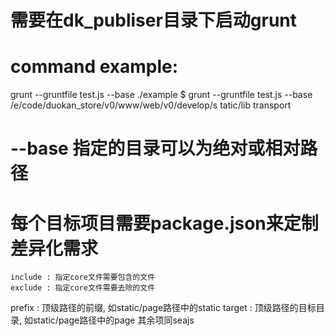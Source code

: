 # 需要在dk_publiser目录下启动grunt

# command example:
  grunt --gruntfile test.js --base ./example
  $ grunt --gruntfile test.js --base /e/code/duokan_store/v0/www/web/v0/develop/s
tatic/lib transport

# --base 指定的目录可以为绝对或相对路径

# 每个目标项目需要package.json来定制差异化需求
	include : 指定core文件需要包含的文件
	exclude : 指定core文件需要去除的文件
  prefix  : 顶级路径的前缀, 如static/page路径中的static
  target  : 顶级路径的目标目录, 如static/page路径中的page
  其余项同seajs
